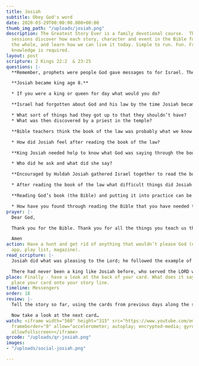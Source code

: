 ```yaml
---
title: Josiah
subtitle: Obey God's word
date: 2020-03-29T00:00:00.000+00:00
thumb_img_path: "/uploads/josiah.png"
description: The Greatest Story Ever is a family devotional course.  Through daily
  sessions discover how each story, character and event in the Bible forms part of
  the whole, and learn how we can live it today. Simple to run. Fun. Free. No prior
  knowledge is required.
layout: post
scripture: 2 Kings 22:2  & 23:25
questions: |-
  **Remember, prophets were people God gave messages to for Israel. The prophet in the reading is a lady, Huldah. She helped Josiah understand the law that he found and that the people had forgotten about.**

  **Josiah became king age 8.**

  * If you were a king or queen for day what would you do?

  **Israel had forgotten about God and his law by the time Josiah became King.**

  * What sort of things had they got up to that they shouldn’t have?
  * What was then discovered by a priest in the temple?

  **Bible teachers think the book of the law was probably what we know as Deuteronomy in our Bible. It was recorded by Moses and contained the 10 commandments.**

  * How did Josiah feel after reading the book of the law?

  **King Josiah needed help to know what God was saying through the book of the law.**

  * Who did he ask and what did she say?

  **Encouraged by Huldah Josiah gathered Israel together to read the book of the law to them.**

  * After reading the book of the law what difficult things did Josiah do?

  **Reading God’s book (the Bible) and putting it into practice can be hard but it’s really important.**

  * How have you found through reading the Bible that you have needed to change some things?
prayer: |-
  Dear God,

  Thank you for the Bible. Thank you for all the things you teach us through it. Help us to be like the prophet Huldah who understood it and King Josiah who bravely put it into practice.

  Amen
action: Have a hunt and get rid of anything that wouldn’t please God (e.g. unhelpful
  app, play list, magazine).
read_scripture: |-
  Josiah did what was pleasing to the Lord; he followed the example of his ancestor King David, strictly obeying all the laws of God.

  There had never been a king like Josiah before, who served the LORD with all his heart, mind, and strength, obeying all the Law of Moses; nor has there been a king like him since.
place: Finally - have a look at the back of your card. What does it say? You can now
  place your card onto your story line.
timeline: Messengers
order: 18
review: |-
  Tell the story so far, using the cards from previous days along the storyline.

  Now take a look at the next card…
watch: <iframe width="560" height="315" src="https://www.youtube.com/embed/6C4MEXXbBmM"
  frameborder="0" allow="accelerometer; autoplay; encrypted-media; gyroscope; picture-in-picture"
  allowfullscreen></iframe>
qrcode: "/uploads/qr-josiah.png"
images:
- "/uploads/social-josiah.png"

---
```


